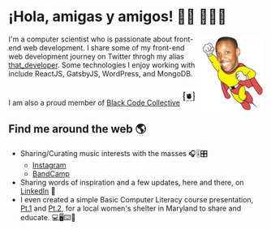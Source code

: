 #  ¡Hola, amigas y amigos! 👋🏾 👨🏾‍💻

<img align="right" src="https://raw.githubusercontent.com/kevindennyii/kevindennyii/master/Kevin_as_Mighty_Mouse.jpg" width="125" height="150" alt="banner a cartoon illustration of Kevin">

I'm a computer scientist who is passionate about front-end web development.  I share some of my front-end web development journey on Twitter throgh my alias <a href="https://www.twitter.com/thatdeveloper2">that_developer</a>.  Some technologies I enjoy working with include ReactJS, GatsbyJS, WordPress, and MongoDB.

I am also a proud member of <a href="https://blackcodecollective.com/">Black Code Collective</a><img src="https://raw.githubusercontent.com/kevindennyii/kevindennyii/master/static1.squarespace.jpg" style="padding-top: 5px" width="35" height="35" alt="Black Code Collective logo with black fist in between curly braces">  


## Find me around the web 🌎 </a>
- Sharing/Curating music interests with the masses 🎧🎚🎛
    - <a href="https://www.instagram.com/djlookup">Instagram</a> 
    - <a href="https://bandcamp.com/djlookup">BandCamp</a>
- Sharing words of inspiration and a few updates, here and there, on <a href="https://www.linkedin.com/in/kodii/">LinkedIn</a> 💼
- I even created a simple Basic Computer Literacy course presentation, <a href="https://docs.google.com/presentation/d/1VWBqOI74oHMQXat666iA42uvWDQNlid1ZeLXASG3unM/edit?usp=sharing">Pt.1</a> and <a href="https://docs.google.com/presentation/d/10NqzAc8uY8kGn7XPjJHBAOkZHz3qgDgfoK4wH6ZLf5g/edit?usp=sharing">Pt.2</a>, for a local women's shelter in Maryland to share and educate. 💻🖥⌨️📱
